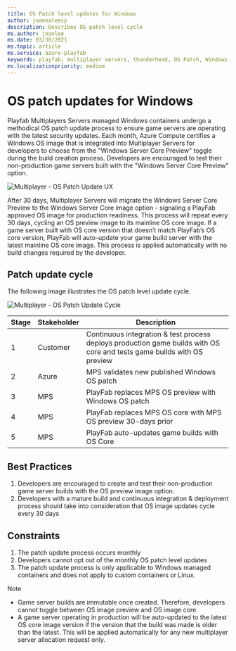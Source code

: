 ```yaml
---
title: OS Patch level updates for Windows 
author: joannaleecy
description: Describes OS patch level cycle
ms.author: joanlee
ms.date: 03/30/2021
ms.topic: article
ms.service: azure-playfab
keywords: playfab, multiplayer servers, thunderhead, OS Patch, Windows, azure
ms.localizationpriority: medium
---
```


# OS patch updates for Windows

Playfab Multiplayers Servers managed Windows containers undergo a methodical OS patch update process to ensure game servers are operating with the latest security updates.  Each month, Azure Compute certifies a Windows OS image that is integrated into Multiplayer Servers for developers to choose from the "Windows Server Core Preview" toggle during the build creation process.  Developers are encouraged to test their non-production game servers built with the "Windows Server Core Preview" option.  

![Multiplayer - OS Patch Update UX](media/ospatchupdate_ux.png)

After 30 days, Multiplayer Servers will migrate the Windows Server Core Preview to the Windows Server Core image option - signaling a PlayFab approved OS image for production readiness.  This process will repeat every 30 days, cycling an OS preview image to its mainline OS core image.  If a game server built with OS core version that doesn’t match PlayFab’s OS core version, PlayFab will auto-update your game build server with the latest mainline OS core image.  This process is applied automatically with no build changes required by the developer.   

## Patch update cycle

The following image illustrates the OS patch level update cycle.

![Multiplayer - OS Patch Update Cycle](media/ospatchupdate_cycle.png)


| Stage  | Stakeholder  | Description   |
|---|---|---|
| 1 | Customer |  Continuous integration & test process deploys production game builds with OS core and tests game builds with OS preview |
| 2 | Azure |  MPS validates new published Windows OS patch |
| 3 | MPS |  PlayFab replaces MPS OS preview with Windows OS patch |
| 4 | MPS |  PlayFab replaces MPS OS core with MPS OS preview 30-days prior |
| 5 | MPS |  PlayFab auto-updates game builds with OS Core |

## Best Practices

1. Developers are encouraged to create and test their non-production game server builds with the OS preview image option.
1. Developers with a mature build and continuous integration & deployment process should take into consideration that OS image updates cycle every 30 days

## Constraints

1. The patch update process occurs monthly
1. Developers cannot opt out of the monthly OS patch level updates
1. The patch update process is only applicable to Windows managed containers and does not apply to custom containers or Linux.

> [!NOTE]
>
> - Game server builds are immutable once created.  Therefore, developers cannot toggle between OS image preview and OS image core.
> - A game server operating in production will be auto-updated to the latest OS core image version if the version that the build was made is older than the latest.  This will be applied automatically for any new multiplayer server allocation request only.
